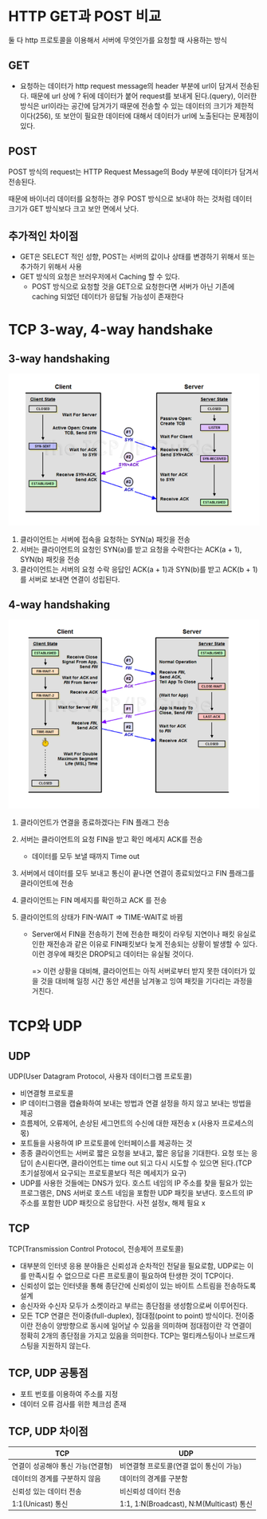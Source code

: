 # HTTP GET과 POST 비교

둘 다 http 프로토콜을 이용해서 서버에 무엇인가를 요청할 때 사용하는 방식



## GET

- 요청하는 데이터가 http request message의 header 부분에 url이 담겨서 전송된다. 때문에 url 상에 ? 뒤에 데이터가 붙어 request를 보내게 된다.(query), 이러한 방식은 url이라는 공간에 담겨가기 때문에 전송할 수 있는 데이터의 크기가 제한적이다(256), 또 보안이 필요한 데이터에 대해서 데이터가 url에 노출된다는 문제점이 있다.



## POST

POST 방식의 request는 HTTP Request Message의 Body 부분에 데이터가 담겨서 전송된다.

때문에 바이너리 데이터를 요청하는 경우 POST 방식으로 보내야 하는 것처럼 데이터 크기가 GET 방식보다 크고 보안 면에서 낫다.



## 추가적인 차이점

- GET은 SELECT 적인 성향, POST는 서버의 값이나 상태를 변경하기 위해서 또는 추가하기 위해서 사용
- GET 방식의 요청은 브러우저에서 Caching 할 수 있다. 
  - POST 방식으로 요청할 것을 GET으로 요청한다면 서버가 아닌 기존에 caching 되었던 데이터가 응답될 가능성이 존재한다



# TCP 3-way, 4-way handshake

## 3-way handshaking

![3way](README.assets/3way.PNG)

1. 클라이언트는 서버에 접속을 요청하는 SYN(a) 패킷을 전송
2. 서버는 클라이언트의 요청인 SYN(a)를 받고 요청을 수락한다는 ACK(a + 1), SYN(b) 패킷을 전송
3. 클라이언트는 서버의 요청 수락 응답인 ACK(a + 1)과 SYN(b)를 받고 ACK(b + 1)를 서버로 보내면 연결이 성립된다.



## 4-way handshaking

![4way](README.assets/4way.PNG)

1. 클라이언트가 연결을 종료하겠다는 FIN 플래그 전송

2. 서버는 클라이언트의 요청 FIN을 받고 확인 메세지 ACK를 전송

   - 데이터를 모두 보낼 때까지 Time out

3. 서버에서 데이터를 모두 보내고 통신이 끝나면 연결이 종료되었다고 FIN 플래그를 클라이언트에 전송

4. 클라이언트는 FIN 메세지를 확인하고 ACK 를 전송

5. 클라이언트의 상태가 FIN-WAIT => TIME-WAIT로 바뀜

   - Server에서 FIN을 전송하기 전에 전송한 패킷이 라우팅 지연이나 패킷 유실로 인한 재전송과 같은 이유로 FIN패킷보다 늦게 전송되는 상황이 발생할 수 있다. 이런 경우에 패킷은 DROP되고 데이터는 유실될 것이다.

     => 이런 상황을 대비해, 클라이언트는 아직 서버로부터 받지 못한 데이터가 있을 것을 대비해 일정 시간 동안 세션을 남겨놓고 잉여 패킷을 기다리는 과정을 거친다.



# TCP와 UDP

## UDP

UDP(User Datagram Protocol, 사용자 데이터그램 프로토콜)

- 비연결형 프로토콜
- IP 데이터그램을 캡슐화하여 보내는 방법과 연결 설정을 하지 않고 보내는 방법을 제공
- 흐름제어, 오류제어, 손상된 세그먼트의 수신에 대한 재전송 x (사용자 프로세스의 몫)
- 포트들을 사용하여 IP 프로토콜에 인터페이스를 제공하는 것
- 종종 클라이언트는 서버로 짧은 요청을 보내고, 짧은 응답을 기대한다. 요청 또는 응답이 손시뢴다면, 클라이언트는 time out 되고 다시 시도할 수 있으면 된다.(TCP 초기설정에서 요구되는 프로토콜보다 적은 메세지가 요구)
- UDP를 사용한 것들에는 DNS가 있다. 호스트 네임의 IP 주소를 찾을 필요가 있는 프로그램은, DNS 서버로 호스트 네임을 포함한 UDP 패킷을 보낸다. 호스트의 IP 주소를 포함한 UDP 패킷으로 응답한다. 사전 설정x, 해제 필요 x



## TCP

TCP(Transmission Control Protocol, 전송제어 프로토콜)

- 대부분의 인터넷 응용 분야들은 신뢰성과 순차적인 전달을 필요로함, UDP로는 이를 만족시킬 수 없으므로 다른 프로토콜이 필요하여 탄생한 것이 TCP이다.
- 신뢰성이 없는 인터넷을 통해 종단간에 신뢰성이 있는 바이트 스트림을 전송하도록 설계
- 송신자와 수신자 모두가 소켓이라고 부르는 종단점을 생성함으로써 이루어진다.
- 모든 TCP 연결은 전이중(full-duplex), 점대점(point to point) 방식이다. 전이중이란 전송이 양방향으로 동시에 일어날 수 있음을 의미하며 점대점이란 각 연결이 정확히 2개의 종단점을 가지고 있음을 의미한다. TCP는 멀티캐스팅이나 브로드캐스팅을 지원하지 않는다.



## TCP, UDP 공통점

- 포트 번호를 이용하여 주소를 지정
- 데이터 오류 검사를 위한 체크섬 존재



## TCP, UDP 차이점

| TCP                               | UDP                                      |
| --------------------------------- | ---------------------------------------- |
| 연결이 성공해야 통신 가능(연결형) | 비연결형 프로토콜(연결 없이 통신이 가능) |
| 데이터의 경계를 구분하지 않음     | 데이터의 경계를 구분함                   |
| 신뢰성 있는 데이터 전송           | 비신뢰성 데이터 전송                     |
| 1:1(Unicast) 통신                 | 1:1, 1:N(Broadcast), N:M(Multicast) 통신 |